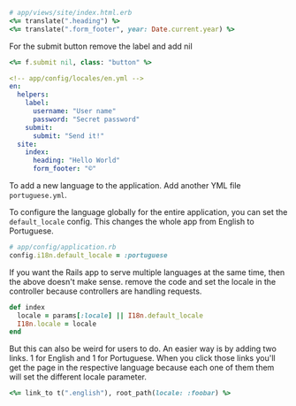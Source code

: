 ```ruby
# app/views/site/index.html.erb
<%= translate(".heading") %>
<%= translate(".form_footer", year: Date.current.year) %>
```
For the submit button remove the label and add nil
```ruby
<%= f.submit nil, class: "button" %>
```
```yaml
<!-- app/config/locales/en.yml -->
en:
  helpers:
    label:
      username: "User name"
      password: "Secret password"
    submit:
      submit: "Send it!"
  site:
    index:
      heading: "Hello World"
      form_footer: "©"
```
To add a new language to the application. Add another YML file ```portuguese.yml```.

To configure the language globally for the entire application, you can set the ```default_locale``` config. This changes the whole app from English to Portuguese.
```ruby
# app/config/application.rb
config.i18n.default_locale = :portuguese
```
If you want the Rails app to serve multiple languages at the same time, then the above doesn't make sense. remove the code and set the locale in the controller because controllers are handling requests.
```ruby
def index
  locale = params[:locale] || I18n.default_locale
  I18n.locale = locale
end
```
But this can also be weird for users to do. An easier way is by adding two links. 1 for English and 1 for Portuguese. When you click those links you'll get the page in the respective language because each one of them them will set the different locale parameter.
```ruby
<%= link_to t(".english"), root_path(locale: :foobar) %>
```
